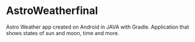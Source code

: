 # AstroWeatherfinal
Astro Weather app created on Android in JAVA with Gradle. Application that shows states of sun and moon, time and more.

